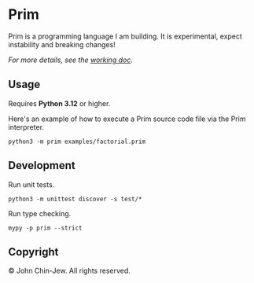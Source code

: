 # Prim

Prim is a programming language I am building. It is experimental, expect instability and breaking changes!

*For more details, see the [working doc](https://docs.google.com/document/d/1iJsffAytYFPaUuvtak5jFNhN2Ew4YV_O9aWLTrtU4vw/edit?usp=sharing).*

## Usage

Requires **Python 3.12** or higher.

Here's an example of how to execute a Prim source code file via the Prim interpreter.

```
python3 -m prim examples/factorial.prim
```

## Development

Run unit tests.

```
python3 -m unittest discover -s test/*
```

Run type checking.

```
mypy -p prim --strict
```

## Copyright

© John Chin-Jew. All rights reserved.
